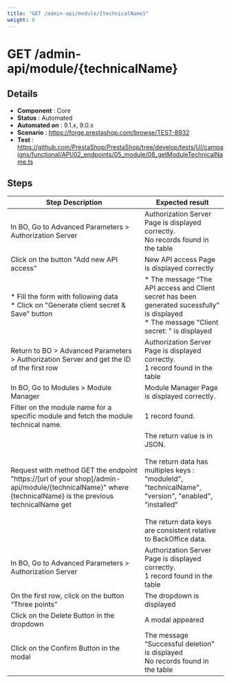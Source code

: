 ```yaml
---
title: "GET /admin-api/module/{technicalName}"
weight: 8
---
```


# GET /admin-api/module/{technicalName}
## Details
* **Component** : Core
* **Status** : Automated
* **Automated on** : 9.1.x, 9.0.x
* **Scenario** : https://forge.prestashop.com/browse/TEST-8932
* **Test** : https://github.com/PrestaShop/PrestaShop/tree/develop/tests/UI/campaigns/functional/API/02_endpoints/05_module/08_getModuleTechnicalName.ts

## Steps
| Step Description | Expected result |
| ----- | ----- |
| In BO, Go to Advanced Parameters > Authorization Server | Authorization Server Page is displayed correctly.<br>No records found in the table |
| Click on the button "Add new API access" | New API access Page is displayed correctly |
| * Fill the form with following data<br> * Click on "Generate client secret & Save" button | * The message “The API access and Client secret has been generated sucessfully” is displayed<br> * The message "Client secret: " is displayed |
| Return to BO > Advanced Parameters > Authorization Server and get the ID of the first row | Authorization Server Page is displayed correctly.<br>1 record found in the table |
| In BO, Go to Modules > Module Manager | Module Manager Page is displayed correctly. |
| Filter on the module name for a specific module and fetch the module technical name. | 1 record found. |
| Request with method GET the endpoint "https://[url of your shop]/admin-api/module/\{technicalName}" where \{technicalName} is the previous technicalName get | The return value is in JSON.<br><br>The return data has multiples keys : "moduleId", "technicalName", "version", "enabled", "installed"<br><br>The return data keys are consistent relative to BackOffice data. |
| In BO, Go to Advanced Parameters > Authorization Server | Authorization Server Page is displayed correctly.<br>1 record found in the table |
| On the first row, click on the button “Three points” | The dropdown is displayed |
| Click on the Delete Button in the dropdown | A modal appeared |
| Click on the Confirm Button in the modal | The message “Successful deletion” is displayed<br>No records found in the table |

